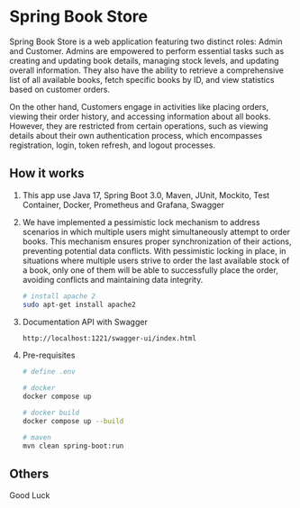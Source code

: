 # Spring Book Store

Spring Book Store is a web application featuring two distinct roles: Admin and Customer. Admins are empowered to perform essential tasks such as creating and updating book details, managing stock levels, and updating overall information. They also have the ability to retrieve a comprehensive list of all available books, fetch specific books by ID, and view statistics based on customer orders.

On the other hand, Customers engage in activities like placing orders, viewing their order history, and accessing information about all books. However, they are restricted from certain operations, such as viewing details about their own authentication process, which encompasses registration, login, token refresh, and logout processes.

## How it works

1. This app use Java 17, Spring Boot 3.0, Maven, JUnit, Mockito, Test Container, Docker, Prometheus and Grafana, Swagger

2. We have implemented a pessimistic lock mechanism to address scenarios in which multiple users might simultaneously attempt to order books. This mechanism ensures proper synchronization of their actions, preventing potential data conflicts. With pessimistic locking in place, in situations where multiple users strive to order the last available stock of a book, only one of them will be able to successfully place the order, avoiding conflicts and maintaining data integrity.
    ```bash
    # install apache 2
    sudo apt-get install apache2
    ```

3. Documentation API with Swagger
    ```bash
    http://localhost:1221/swagger-ui/index.html
    ```

4. Pre-requisites
    ````bash
   # define .env
   
   # docker
   docker compose up
   
   # docker build
   docker compose up --build
   
   # maven
   mvn clean spring-boot:run
    ````

## Others
Good Luck